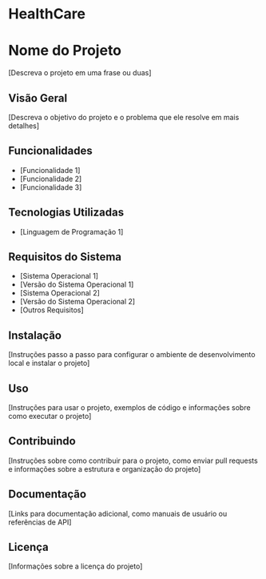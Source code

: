 # HealthCare
# Nome do Projeto

[Descreva o projeto em uma frase ou duas]

## Visão Geral

[Descreva o objetivo do projeto e o problema que ele resolve em mais detalhes]

## Funcionalidades

- [Funcionalidade 1]
- [Funcionalidade 2]
- [Funcionalidade 3]

## Tecnologias Utilizadas

- [Linguagem de Programação 1]


## Requisitos do Sistema

- [Sistema Operacional 1]
- [Versão do Sistema Operacional 1]
- [Sistema Operacional 2]
- [Versão do Sistema Operacional 2]
- [Outros Requisitos]

## Instalação

[Instruções passo a passo para configurar o ambiente de desenvolvimento local e instalar o projeto]

## Uso

[Instruções para usar o projeto, exemplos de código e informações sobre como executar o projeto]

## Contribuindo

[Instruções sobre como contribuir para o projeto, como enviar pull requests e informações sobre a estrutura e organização do projeto]

## Documentação

[Links para documentação adicional, como manuais de usuário ou referências de API]

## Licença

[Informações sobre a licença do projeto]
